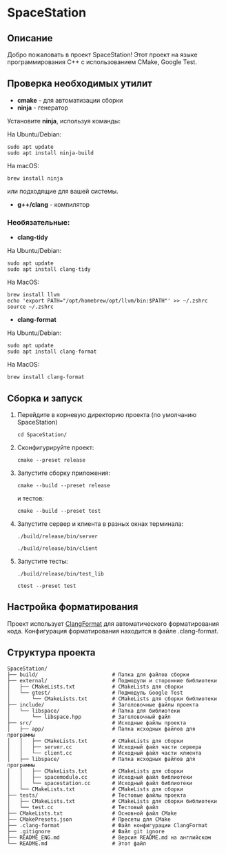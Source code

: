 # SpaceStation

## Описание

Добро пожаловать в проект SpaceStation! Этот проект на языке программирования C++ с использованием CMake, Google Test.

## Проверка необходимых утилит
- **cmake** - для автоматизации сборки
- **ninja** - генератор

Установите **ninja**, используя команды:

На Ubuntu/Debian:
```
sudo apt update
sudo apt install ninja-build
```
На macOS:
```
brew install ninja
```
или подходящие для вашей системы.

- **g++/clang** - компилятор

### Необязательные:
- **clang-tidy**

На Ubuntu/Debian:
```
sudo apt update
sudo apt install clang-tidy
```
На MacOS:
```
brew install llvm
echo 'export PATH="/opt/homebrew/opt/llvm/bin:$PATH"' >> ~/.zshrc
source ~/.zshrc
```

- **clang-format**

На Ubuntu/Debian:
```
sudo apt update
sudo apt install clang-format
```
На MacOS:
```
brew install clang-format
```

## Сборка и запуск

1. Перейдите в корневую директорию проекта (по умолчанию SpaceStation)
   ```
   cd SpaceStation/
   ```

2. Сконфигурируйте проект:
   ```
   cmake --preset release
   ```

3. Запустите сборку приложения:
   ```
   cmake --build --preset release
   ```
   и тестов:
   ```
   cmake --build --preset test
   ```

4. Запустите сервер и клиента в разных окнах терминала:
   ```
   ./build/release/bin/server
   ```
   ```
   ./build/release/bin/client
   ```


5. Запустите тесты:
   ```
   ./build/release/bin/test_lib
   ```
   ```
   ctest --preset test
   ```

## Настройка форматирования

Проект использует [ClangFormat](https://clang.llvm.org/docs/ClangFormat.html) для автоматического форматирования кода. Конфигурация форматирования находится в файле .clang-format.

## Структура проекта

```
SpaceStation/
├── build/                        # Папка для файлов сборки
├── external/                     # Подмодули и сторонние библиотеки
│   ├── CMakeLists.txt            # CMakeLists для сборки
│   └── gtest/                    # Подмодуль Google Test
│       └── CMakeLists.txt        # CMakeLists для сборки библиотеки
├── include/                      # Заголовочные файлы проекта
│   └── libspace/                 # Папка для библиотеки
│       └── libspace.hpp          # Заголовочный файл
├── src/                          # Исходные файлы проекта
│   ├── app/                      # Папка исходных файлов для программы
│   │   ├── CMakeLists.txt        # CMakeLists для сборки
│   │   ├── server.cc             # Исходный файл части сервера
│   │   └── client.cc             # Исходный файл части клиента
│   ├── libspace/                 # Папка исходных файлов для программы
│   │   ├── CMakeLists.txt        # CMakeLists для сборки
│   │   ├── spacemodule.cc        # Исходный файл библиотеки
│   │   └── spacestation.cc       # Исходный файл библиотеки
│   └── CMakeLists.txt            # CMakeLists для сборки
├── tests/                        # Тестовые файлы проекта
│   ├── CMakeLists.txt            # CMakeLists для сборки библиотеки
│   └── test.cc                   # Тестовый файл
├── CMakeLists.txt                # Основной файл CMake
├── CMakePresets.json             # Пресеты для CMake
├── .clang-format                 # Файл конфигурации ClangFormat
├── .gitignore                    # Файл git ignore
├── README_ENG.md                 # Версия README.md на английском
└── README.md                     # Этот файл
```

